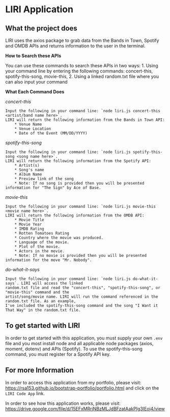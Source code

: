 # **LIRI Application**

## **What the project does**
LIRI uses the axios package to grab data from the Bands in Town, Spotify and OMDB APIs and returns information to the user in the terminal.

**How to Search these APIs**

 You can use these commands to search these APIs in two ways:
    1. Using your command line by entering the following commands: concert-this, spotify-this-song, movie-this,
    2. Using a linked random.txt file where you can also input your command

**What Each Command Does**

*concert-this*

    Input the following in your command line: `node liri.js concert-this <artist/band name here>`. 
    LIRI will return the following information from the Bands in Town API:
        * Venue Name
        * Venue Location
        * Date of the Event (MM/DD/YYYY)

*spotify-this-song*

    Input the following in your command line: `node liri.js spotify-this-song <song name here>`. 
    LIRI will return the following information from the Spotify API:
        * Artist(s)
        * Song's name
        * Album Name
        * Preview link of the song
        * Note: If no song is provided then you will be presented information for "The Sign" by Ace of Base.

*movie-this*

    Input the following in your command line: `node liri.js movie-this <movie name here>`. 
    LIRI will return the following information from the OMDB API:
        * Movie Title
        * Movie Year
        * IMDB Rating
        * Rotten Tomatoes Rating
        * Country where the movie was produced.
        * Language of the movie.
        * Plot of the movie.
        * Actors in the movie.
        * Note: If no movie is provided then you will be presented information for the move "Mr. Nobody".

*do-what-it-says*

    Input the following in your command line: `node liri.js do-what-it-says`. LIRI will access the linked 
    random.txt file and read the "concert-this", "spotify-this-song", or "movie-this" command and the 
    artist/song/movie name. LIRI will run the command referenced in the random.txt file. As an example, 
    I've included the spotify-this-song command and the song "I Want it That Way" in the random.txt file.

## **To get started with LIRI**
In order to get started with this application, you must supply your own `.env` file and you most install node and all applicable node packages (axios, moment, dotenv) and APIs (Spotify). To use the spotify-this-song command, you must register for a Spotify API key. 

## **For more Information**
In order to access this application from my portfolio, please visit: https://rsa153.github.io/bootstrap-portfolio/portfolio.html and click on the `LIRI Code App` link.

In order to see how this application works, please visit: https://drive.google.com/file/d/15EFxMRrjNBzMLJdBFzatAakPIg3IEoj4/view
